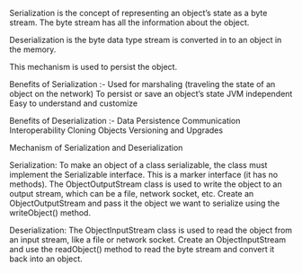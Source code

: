 Serialization is the concept of representing an object’s state as a byte stream.  The byte stream has all the information about the object.

Deserialization is the byte data type stream is converted in to an object in the memory.

This mechanism is used to persist the object.

Benefits of Serialization :-
    Used for marshaling (traveling the state of an object on the network)
    To persist or save an object’s state
    JVM independent
    Easy to understand and customize


Benefits of Deserialization :-
    Data Persistence
    Communication
    Interoperability
    Cloning Objects
    Versioning and Upgrades


Mechanism of Serialization and Deserialization

Serialization:
    To make an object of a class serializable, the class must implement the Serializable interface. This is a marker interface (it has no methods).
    The ObjectOutputStream class is used to write the object to an output stream, which can be a file, network socket, etc.
    Create  an ObjectOutputStream and pass it the object we want to serialize using the writeObject() method.

Deserialization:
    The ObjectInputStream class is used to read the object from an input stream, like a file or network socket.
    Create an ObjectInputStream and use the readObject() method to read the byte stream and convert it back into an object.
    
